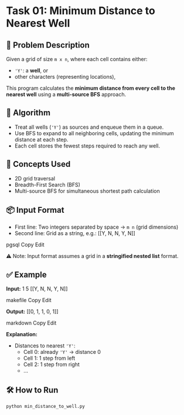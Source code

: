 # Task 01: Minimum Distance to Nearest Well

## 🧠 Problem Description

Given a grid of size `m x n`, where each cell contains either:
- `'Y'`: a **well**, or
- other characters (representing locations),

This program calculates the **minimum distance from every cell to the nearest well** using a **multi-source BFS** approach.

## 🚀 Algorithm

- Treat all wells (`'Y'`) as sources and enqueue them in a queue.
- Use BFS to expand to all neighboring cells, updating the minimum distance at each step.
- Each cell stores the fewest steps required to reach any well.

## 🧩 Concepts Used

- 2D grid traversal
- Breadth-First Search (BFS)
- Multi-source BFS for simultaneous shortest path calculation

## 📦 Input Format

- First line: Two integers separated by space → `m n` (grid dimensions)
- Second line: Grid as a string, e.g.:
[[Y, N, N, Y, N]]

pgsql
Copy
Edit

⚠️ Note: Input format assumes a grid in a **stringified nested list** format.

## ✅ Example

**Input:**
1 5
[[Y, N, N, Y, N]]

makefile
Copy
Edit

**Output:**
[[0, 1, 1, 0, 1]]

markdown
Copy
Edit

**Explanation:**
- Distances to nearest `'Y'`:
  - Cell 0: already `'Y'` → distance 0
  - Cell 1: 1 step from left
  - Cell 2: 1 step from right
  - ...

## 🛠️ How to Run

```bash
python min_distance_to_well.py